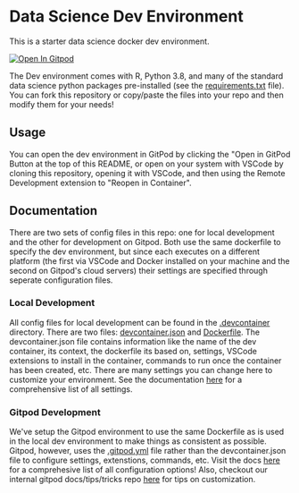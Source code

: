 # Data Science Dev Environment
This is a starter data science docker dev environment.

[![Open In Gitpod](https://gitpod.io/button/open-in-gitpod.svg)](https://gitpod.io/#https://github.com/ANRGUSC/data_science_workspace)

The Dev environment comes with R, Python 3.8, and many of the standard 
data science python packages pre-installed (see the 
[requirements.txt](./requirements.txt) file).
You can fork this repository or copy/paste the files into your repo and then modify them for your needs!

## Usage
You can open the dev environment in GitPod by clicking the "Open in GitPod Button at the top of this README, or open on your system with VSCode by cloning this repository, opening it with VSCode, and then using the Remote Development extension to "Reopen in Container".

## Documentation
There are two sets of config files in this repo: one for local development and the other for development on Gitpod. 
Both use the same dockerfile to specify the dev environment, but since each executes on a different platform (the first via VSCode and Docker installed on your machine and the second on Gitpod's cloud servers) their settings are specified through seperate configuration files. 

### Local Development
All config files for local development can be found in the [.devcontainer](./.devcontainer) directory. 
There are two files: [devcontainer.json](./.devcontainer/devcontainer.json) and [Dockerfile](./.devcontainer/Dockerfile).
The devcontainer.json file contains information like the name of the dev container, its context, the dockerfile its based on, settings, VSCode extensions to install in the container, commands to run once the container has been created, etc. 
There are many settings you can change here to customize your environment.
See the documentation [here](https://code.visualstudio.com/docs/remote/devcontainerjson-reference) for a comprehensive list of all settings.

### Gitpod  Development
We've setup the Gitpod environment to use the same Dockerfile as is used in the local dev environment to make things as consistent as possible. 
Gitpod, however, uses the [.gitpod.yml](./.gitpod.yml) file rather than the devcontainer.json file to configure settings, extenstions, commands, etc. 
Visit the docs [here](https://www.gitpod.io/docs/configure) for a comprehesive list of all configuration options!
Also, checkout our internal gitpod docs/tips/tricks repo [here](https://github.com/ANRGUSC/gitpod) for tips on customization.
